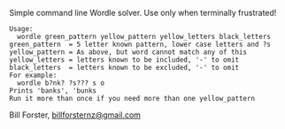 Simple command line Wordle solver. Use only when terminally frustrated!

    Usage:
      wordle green_pattern yellow_pattern yellow_letters black_letters
    green_pattern  = 5 letter known pattern, lower case letters and ?s
    yellow_pattern = As above, but word cannot match any of this
    yellow_letters = letters known to be included, '-' to omit
    black_letters  = letters known to be excluded, '-' to omit
    For example:
      wordle b?nk? ?s??? s o
    Prints 'banks', 'bunks
    Run it more than once if you need more than one yellow_pattern

Bill Forster, billforsternz@gmail.com

